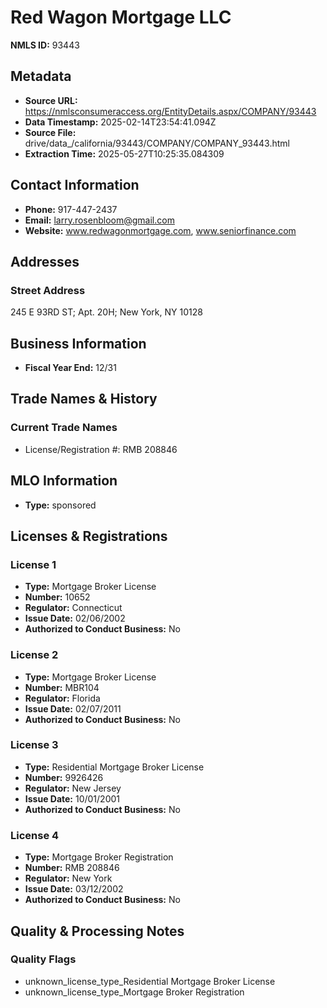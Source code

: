 # Red Wagon Mortgage LLC

**NMLS ID:** 93443

## Metadata
- **Source URL:** https://nmlsconsumeraccess.org/EntityDetails.aspx/COMPANY/93443
- **Data Timestamp:** 2025-02-14T23:54:41.094Z
- **Source File:** drive/data_/california/93443/COMPANY/COMPANY_93443.html
- **Extraction Time:** 2025-05-27T10:25:35.084309

## Contact Information
- **Phone:** 917-447-2437
- **Email:** larry.rosenbloom@gmail.com
- **Website:** www.redwagonmortgage.com, www.seniorfinance.com

## Addresses
### Street Address
245 E 93RD ST; Apt. 20H; New York, NY 10128

## Business Information
- **Fiscal Year End:** 12/31

## Trade Names & History
### Current Trade Names
- License/Registration #: RMB 208846

## MLO Information
- **Type:** sponsored

## Licenses & Registrations

### License 1
- **Type:** Mortgage Broker License
- **Number:** 10652
- **Regulator:** Connecticut
- **Issue Date:** 02/06/2002
- **Authorized to Conduct Business:** No

### License 2
- **Type:** Mortgage Broker License
- **Number:** MBR104
- **Regulator:** Florida
- **Issue Date:** 02/07/2011
- **Authorized to Conduct Business:** No

### License 3
- **Type:** Residential Mortgage Broker License
- **Number:** 9926426
- **Regulator:** New Jersey
- **Issue Date:** 10/01/2001
- **Authorized to Conduct Business:** No

### License 4
- **Type:** Mortgage Broker Registration
- **Number:** RMB 208846
- **Regulator:** New York
- **Issue Date:** 03/12/2002
- **Authorized to Conduct Business:** No

## Quality & Processing Notes
### Quality Flags
- unknown_license_type_Residential Mortgage Broker License
- unknown_license_type_Mortgage Broker Registration
